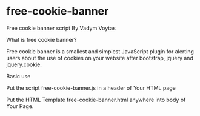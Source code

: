 # free-cookie-banner
Free cookie banner script
By Vadym Voytas

What is free cookie banner?

Free cookie banner is a smallest and simplest JavaScript plugin for alerting users about the use of cookies on your website
after bootstrap, jquery and jquery.cookie.

Basic use

Put the script free-cookie-banner.js in a header of Your HTML page

<link rel="stylesheet" type="text/css" href="free-cookie-banner.css">
<link rel="stylesheet" href="https://maxcdn.bootstrapcdn.com/bootstrap/3.4.1/css/bootstrap.min.css">
<script src="https://ajax.googleapis.com/ajax/libs/jquery/3.4.1/jquery.min.js"></script>
<script src="https://maxcdn.bootstrapcdn.com/bootstrap/3.4.1/js/bootstrap.min.js"></script>
<script src="https://cdnjs.cloudflare.com/ajax/libs/jquery-cookie/1.4.1/jquery.cookie.min.js"></script>
<script src="free-cookie-banner.js"></script>


Put the HTML Template free-cookie-banner.html anywhere into body of Your Page.


